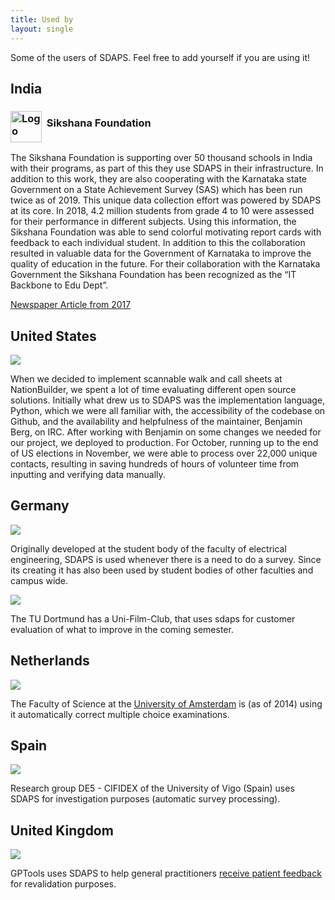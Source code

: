 ```yaml
---
title: Used by
layout: single
---
```


Some of the users of SDAPS. Feel free to add yourself if you are using it!

## India

### <img src="/files/sikshana-logo.png" width="50px" alt="Logo" align="middle"/>&nbsp; Sikshana Foundation

The Sikshana Foundation is supporting over 50&nbsp;thousand schools in India with
their programs, as part of this they use SDAPS in their infrastructure. In
addition to this work, they are also cooperating with the Karnataka state
Government on a State Achievement Survey (SAS) which has been run twice as of
2019. This unique data collection effort was powered by SDAPS at its core. In
2018, 4.2&nbsp;million students from grade 4&nbsp;to&nbsp;10 were assessed for their performance
in different subjects. Using this information, the Sikshana Foundation was able
to send colorful motivating report cards with feedback to each individual
student. In addition to this the collaboration resulted in valuable
data for the Government of Karnataka to improve the quality of
education in the future. For their collaboration with the Karnataka Government
the Sikshana Foundation has been recognized as the “IT Backbone to Edu Dept”.

[Newspaper Article from 2017](/files/sikshana-news-2017.jpg)

## United States

![](/files/nationbuider-logo-black.png)

When we decided to implement scannable walk and call sheets at NationBuilder,
we spent a lot of time evaluating different open source solutions.  Initially
what drew us to SDAPS was the implementation language, Python, which we were
all familiar with, the accessibility of the codebase on Github, and the
availability and helpfulness of the maintainer, Benjamin Berg, on IRC.
After working with Benjamin on some changes we needed for our project, we
deployed to production. For October, running up to the end of US elections
in November, we were able to process over 22,000 unique contacts, resulting
in saving hundreds of hours of volunteer time from inputting and verifying
data manually.

## Germany

![](/files/fs-etec.png)

Originally developed at the student body of the faculty of electrical
engineering, SDAPS is used whenever there is a need to do a survey.
Since its creating it has also been used by student bodies of other
faculties and campus wide.

![](/files/ufc.png)

The TU Dortmund has a Uni-Film-Club, that uses sdaps for customer evaluation
of what to improve in the coming semester.

## Netherlands

![](/files/uva-logo_en.jpg)

The Faculty of Science at the
[University of Amsterdam](http://www.uva.nl/en/about-the-uva/organisation/faculties/faculties/faculties/content/folder/faculteit-der-natuurwetenschappen-wiskunde-en-informatica/faculty-of-science.html)
is (as of 2014) using it automatically correct multiple choice examinations.

## Spain

![](/files/logo_uvigo.jpg)

Research group DE5 - CIFIDEX of the University of Vigo (Spain) uses SDAPS
for investigation purposes (automatic survey processing).

## United Kingdom

![](/files/gptools.gif)

GPTools uses SDAPS to help general practitioners
[receive patient feedback](https://www.gptools.org/feedback_template.html) for
revalidation purposes.
